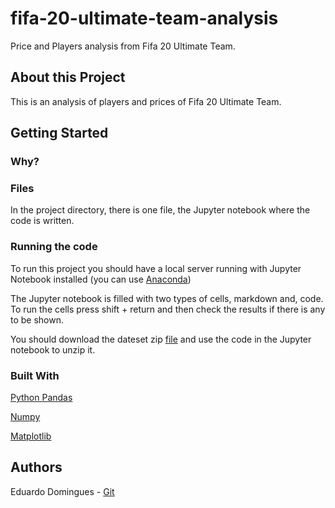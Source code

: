 # fifa-20-ultimate-team-analysis
Price and Players analysis from Fifa 20 Ultimate Team. 

## About this Project

This is an analysis of players and prices of Fifa 20 Ultimate Team. 

## Getting Started

### Why? 



### Files

In the project directory, there is one file, the Jupyter notebook where the code is written. 

### Running the code

To run this project you should have a local server running with Jupyter Notebook installed (you can use [Anaconda](https://www.anaconda.com/distribution/))

The Jupyter notebook is filled with two types of cells, markdown and, code. To run the cells press shift + return and then check the results if there is any to be shown. 

You should download the dateset zip [file](https://www.kaggle.com/stefanoleone992/fifa-20-ultimate-team-players-dataset) and use the code in the Jupyter notebook to unzip it. 

### Built With 

[Python Pandas](https://pandas.pydata.org/) 

[Numpy](https://numpy.org/)

[Matplotlib](https://matplotlib.org/)

## Authors
Eduardo Domingues - [Git](https://github.com/eduardopd)
